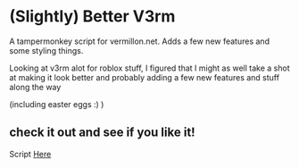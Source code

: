 # (Slightly) Better V3rm

A tampermonkey script for vermillon.net. Adds a few new features and some styling things.

Looking at v3rm alot for roblox stuff, I figured that I might as well take a shot at making it look better and probably adding a few new features and stuff along the way

(including easter eggs :) )

## check it out and see if you like it!

Script [Here](https://raw.githubusercontent.com/littlepriceonu/-Slightly-Better-V3rm/main/V1.js)